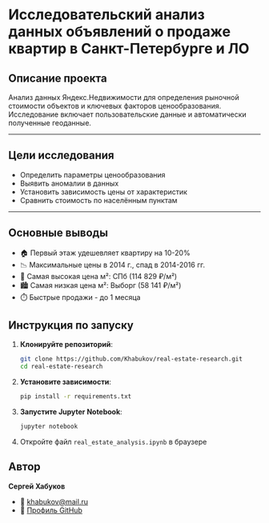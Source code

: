 # Исследовательский анализ данных объявлений о продаже квартир в Санкт-Петербурге и ЛО

## Описание проекта
Анализ данных Яндекс.Недвижимости для определения рыночной стоимости объектов и ключевых факторов ценообразования. Исследование включает пользовательские данные и автоматически полученные геоданные.

---

## Цели исследования
- Определить параметры ценообразования
- Выявить аномалии в данных
- Установить зависимость цены от характеристик
- Сравнить стоимость по населённым пунктам

---

## Основные выводы
- 🏠 Первый этаж удешевляет квартиру на 10-20%
- 📉 Максимальные цены в 2014 г., спад в 2014-2016 гг.
- 🌆 Самая высокая цена м²: СПб (114 829 ₽/м²)
- 🏙️ Самая низкая цена м²: Выборг (58 141 ₽/м²)
- ⏱️ Быстрые продажи - до 1 месяца


## Инструкция по запуску
1. **Клонируйте репозиторий**:
   ```bash
   git clone https://github.com/Khabukov/real-estate-research.git
   cd real-estate-research
   ```

2. **Установите зависимости**:
   ```bash
   pip install -r requirements.txt
   ```

3. **Запустите Jupyter Notebook**:
   ```bash
   jupyter notebook
   ```
4. Откройте файл `real_estate_analysis.ipynb` в браузере


## Автор
**Сергей Хабуков**  
- 📧 [khabukov@mail.ru](mailto:khabukov@mail.ru)
- 🔗 [Профиль GitHub](https://github.com/Khabukov)
